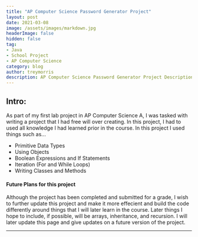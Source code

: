 ```yaml
---
title: "AP Computer Science Password Generator Project"
layout: post
date: 2021-03-08
image: /assets/images/markdown.jpg
headerImage: false
hidden: false
tag:
- Java
- School Project
- AP Computer Science
category: blog
author: treymorris
description: AP Computer Science Password Generator Project Description
---
```


## Intro:

As part of my first lab project in AP Computer Science A, I was tasked with writing a project that I had free will over creating. In this project, I had to used all knowledge I had learned prior in the course. In this project I used things such as...

- Primitive Data Types
- Using Objects
- Boolean Expressions and If Statements
- Iteration (For and While Loops)
- Writing Classes and Methods


#### Future Plans for this project
Although the project has been completed and submitted for a grade, I wish to further update this project and make it more effecient and build the code differently around things that I will later learn in the course. Later things I hope to include, if possible, will be arrays, inheritance, and recursion. I will later update this page and give updates on a future version of the project. 

---


[1]: https://daringfireball.net/projects/markdown/
[2]: https://www.fileformat.info/info/unicode/char/2163/index.htm
[3]: https://www.markitdown.net/
[4]: https://daringfireball.net/projects/markdown/basics
[5]: https://daringfireball.net/projects/markdown/syntax
[6]: https://kune.fr/wp-content/uploads/2013/10/ghost-blog.jpg
